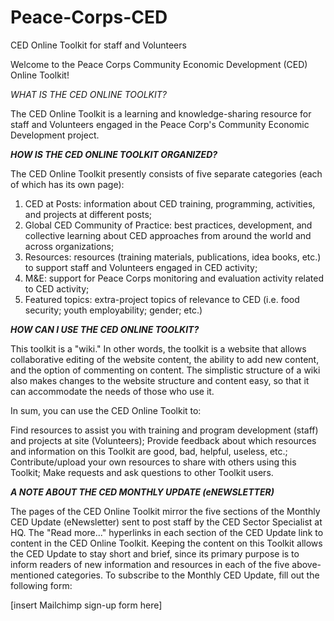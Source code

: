 # Peace-Corps-CED
CED Online Toolkit for staff and Volunteers

Welcome to the Peace Corps Community Economic Development (CED) Online Toolkit!

*WHAT IS THE CED ONLINE TOOLKIT?*

The CED Online Toolkit is a learning and knowledge-sharing resource for staff and Volunteers engaged in the Peace Corp's Community Economic Development project.



***HOW IS THE CED ONLINE TOOLKIT ORGANIZED?***

The CED Online Toolkit presently consists of five separate categories (each of which has its own page):

1) CED at Posts: information about CED training, programming, activities, and projects at different posts;
2) Global CED Community of Practice: best practices, development, and collective learning about CED approaches from around the world and across organizations;
3) Resources: resources (training materials, publications, idea books, etc.) to support staff and Volunteers engaged in CED activity;
4) M&E: support for Peace Corps monitoring and evaluation activity related to CED activity;
5) Featured topics: extra-project topics of relevance to CED (i.e. food security; youth employability; gender; etc.)
 

***HOW CAN I USE THE CED ONLINE TOOLKIT?***

This toolkit is a "wiki." In other words, the toolkit is a website that allows collaborative editing of the website content, the ability to add new content, and the option of commenting on content. The simplistic structure of a wiki also makes changes to the website structure and content easy, so that it can accommodate the needs of those who use it.

In sum, you can use the CED Online Toolkit to:

Find resources to assist you with training and program development (staff) and projects at site (Volunteers);
Provide feedback about which resources and information on this Toolkit are good, bad, helpful, useless, etc.;
Contribute/upload your own resources to share with others using this Toolkit;
Make requests and ask questions to other Toolkit users.


***A NOTE ABOUT THE CED MONTHLY UPDATE (eNEWSLETTER)***

The pages of the CED Online Toolkit mirror the five sections of the Monthly CED Update (eNewsletter) sent to post staff by the CED Sector Specialist at HQ. The "Read more..." hyperlinks in each section of the CED Update link to content in the CED Online Toolkit. Keeping the content on this Toolkit allows the CED Update to stay short and brief, since its primary purpose is to inform readers of new information and resources in each of the five above-mentioned categories. To subscribe to the Monthly CED Update, fill out the following form:

[insert Mailchimp sign-up form here]
